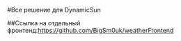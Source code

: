 #Все решение для DynamicSun

##Ссылка на отдельный фронтенд:https://github.com/BigSm0uk/weatherFrontend
